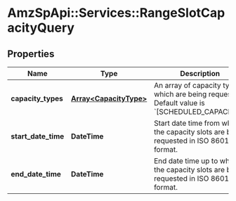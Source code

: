 # AmzSpApi::Services::RangeSlotCapacityQuery

## Properties
Name | Type | Description | Notes
------------ | ------------- | ------------- | -------------
**capacity_types** | [**Array&lt;CapacityType&gt;**](CapacityType.md) | An array of capacity types which are being requested. Default value is &#x60;[SCHEDULED_CAPACITY]&#x60;. | [optional] 
**start_date_time** | **DateTime** | Start date time from which the capacity slots are being requested in ISO 8601 format. | 
**end_date_time** | **DateTime** | End date time up to which the capacity slots are being requested in ISO 8601 format. | 

